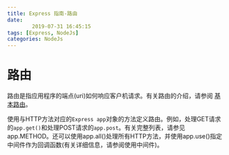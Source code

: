 ```yaml
---
title: Express 指南-路由
date: 
        2019-07-31 16:45:15
tags: [Express, NodeJs]
categories: NodeJs
---
```

# 路由
路由是指应用程序的端点(uri)如何响应客户机请求。有关路由的介绍，请参阅 [基本路由](https://blog.csdn.net/qq_34301371/article/details/97929400)。

使用与HTTP方法对应的`Express app`对象的方法定义路由。例如，处理GET请求的`app.get()`和处理POST请求的`app.post`。有关完整列表，请参见app.METHOD。还可以使用app.all()处理所有HTTP方法，并使用app.use()指定中间件作为回调函数(有关详细信息，请参阅使用中间件)。

